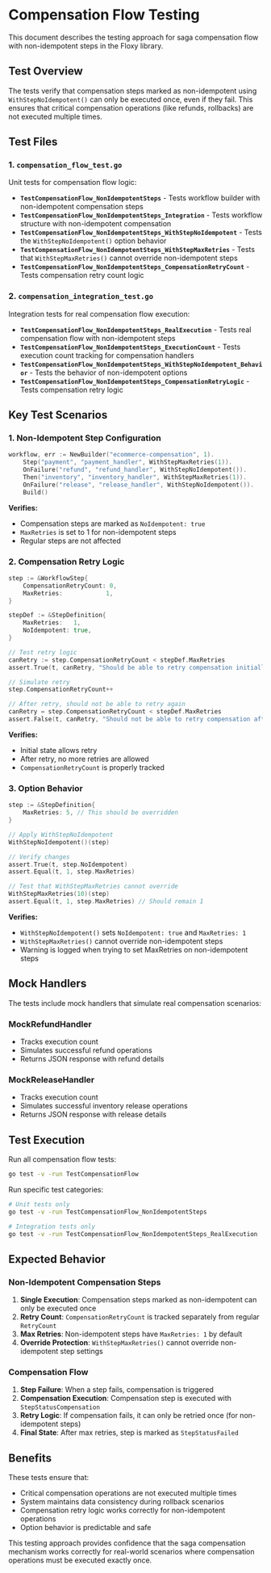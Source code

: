 # Compensation Flow Testing

This document describes the testing approach for saga compensation flow with non-idempotent steps in the Floxy library.

## Test Overview

The tests verify that compensation steps marked as non-idempotent using `WithStepNoIdempotent()` can only be executed once, even if they fail. This ensures that critical compensation operations (like refunds, rollbacks) are not executed multiple times.

## Test Files

### 1. `compensation_flow_test.go`
Unit tests for compensation flow logic:

- **`TestCompensationFlow_NonIdempotentSteps`** - Tests workflow builder with non-idempotent compensation steps
- **`TestCompensationFlow_NonIdempotentSteps_Integration`** - Tests workflow structure with non-idempotent compensation
- **`TestCompensationFlow_NonIdempotentSteps_WithStepNoIdempotent`** - Tests the `WithStepNoIdempotent()` option behavior
- **`TestCompensationFlow_NonIdempotentSteps_WithStepMaxRetries`** - Tests that `WithStepMaxRetries()` cannot override non-idempotent steps
- **`TestCompensationFlow_NonIdempotentSteps_CompensationRetryCount`** - Tests compensation retry count logic

### 2. `compensation_integration_test.go`
Integration tests for real compensation flow execution:

- **`TestCompensationFlow_NonIdempotentSteps_RealExecution`** - Tests real compensation flow with non-idempotent steps
- **`TestCompensationFlow_NonIdempotentSteps_ExecutionCount`** - Tests execution count tracking for compensation handlers
- **`TestCompensationFlow_NonIdempotentSteps_WithStepNoIdempotent_Behavior`** - Tests the behavior of non-idempotent options
- **`TestCompensationFlow_NonIdempotentSteps_CompensationRetryLogic`** - Tests compensation retry logic

## Key Test Scenarios

### 1. Non-Idempotent Step Configuration
```go
workflow, err := NewBuilder("ecommerce-compensation", 1).
    Step("payment", "payment_handler", WithStepMaxRetries(1)).
    OnFailure("refund", "refund_handler", WithStepNoIdempotent()).
    Then("inventory", "inventory_handler", WithStepMaxRetries(1)).
    OnFailure("release", "release_handler", WithStepNoIdempotent()).
    Build()
```

**Verifies:**
- Compensation steps are marked as `NoIdempotent: true`
- `MaxRetries` is set to 1 for non-idempotent steps
- Regular steps are not affected

### 2. Compensation Retry Logic
```go
step := &WorkflowStep{
    CompensationRetryCount: 0,
    MaxRetries:            1,
}

stepDef := &StepDefinition{
    MaxRetries:   1,
    NoIdempotent: true,
}

// Test retry logic
canRetry := step.CompensationRetryCount < stepDef.MaxRetries
assert.True(t, canRetry, "Should be able to retry compensation initially")

// Simulate retry
step.CompensationRetryCount++

// After retry, should not be able to retry again
canRetry = step.CompensationRetryCount < stepDef.MaxRetries
assert.False(t, canRetry, "Should not be able to retry compensation after max retries")
```

**Verifies:**
- Initial state allows retry
- After retry, no more retries are allowed
- `CompensationRetryCount` is properly tracked

### 3. Option Behavior
```go
step := &StepDefinition{
    MaxRetries: 5, // This should be overridden
}

// Apply WithStepNoIdempotent
WithStepNoIdempotent()(step)

// Verify changes
assert.True(t, step.NoIdempotent)
assert.Equal(t, 1, step.MaxRetries)

// Test that WithStepMaxRetries cannot override
WithStepMaxRetries(10)(step)
assert.Equal(t, 1, step.MaxRetries) // Should remain 1
```

**Verifies:**
- `WithStepNoIdempotent()` sets `NoIdempotent: true` and `MaxRetries: 1`
- `WithStepMaxRetries()` cannot override non-idempotent steps
- Warning is logged when trying to set MaxRetries on non-idempotent steps

## Mock Handlers

The tests include mock handlers that simulate real compensation scenarios:

### MockRefundHandler
- Tracks execution count
- Simulates successful refund operations
- Returns JSON response with refund details

### MockReleaseHandler
- Tracks execution count  
- Simulates successful inventory release operations
- Returns JSON response with release details

## Test Execution

Run all compensation flow tests:
```bash
go test -v -run TestCompensationFlow
```

Run specific test categories:
```bash
# Unit tests only
go test -v -run TestCompensationFlow_NonIdempotentSteps

# Integration tests only  
go test -v -run TestCompensationFlow_NonIdempotentSteps_RealExecution
```

## Expected Behavior

### Non-Idempotent Compensation Steps
1. **Single Execution**: Compensation steps marked as non-idempotent can only be executed once
2. **Retry Count**: `CompensationRetryCount` is tracked separately from regular `RetryCount`
3. **Max Retries**: Non-idempotent steps have `MaxRetries: 1` by default
4. **Override Protection**: `WithStepMaxRetries()` cannot override non-idempotent step settings

### Compensation Flow
1. **Step Failure**: When a step fails, compensation is triggered
2. **Compensation Execution**: Compensation step is executed with `StepStatusCompensation`
3. **Retry Logic**: If compensation fails, it can only be retried once (for non-idempotent steps)
4. **Final State**: After max retries, step is marked as `StepStatusFailed`

## Benefits

These tests ensure that:
- Critical compensation operations are not executed multiple times
- System maintains data consistency during rollback scenarios
- Compensation retry logic works correctly for non-idempotent operations
- Option behavior is predictable and safe

This testing approach provides confidence that the saga compensation mechanism works correctly for real-world scenarios where compensation operations must be executed exactly once.
